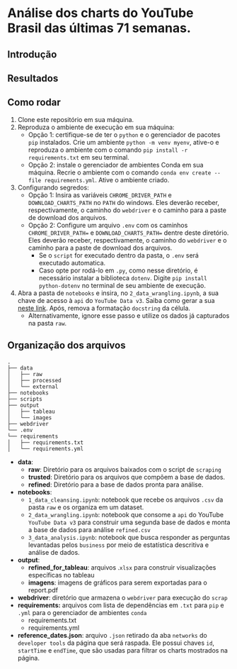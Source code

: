 # Análise dos charts do YouTube Brasil das últimas 71 semanas.

## Introdução

## Resultados

## Como rodar

1. Clone este repositório em sua máquina.
2. Reproduza o ambiente de execução em sua máquina:
	- Opção 1: certifique-se de ter o `python` e o gerenciador de pacotes `pip` instalados. Crie um ambiente `python -m venv myenv`, ative-o e reproduza o ambiente com o comando `pip install -r requirements.txt` em seu terminal.
	- Opção 2: instale o gerenciador de ambientes Conda em sua máquina. Recrie o ambiente com o comando `conda env create --file requirements.yml`. Ative o ambiente criado.
3. Configurando segredos:
	- Opção 1: Insira as variáveis `CHROME_DRIVER_PATH` e `DOWNLOAD_CHARTS_PATH` no `PATH` do windows. Eles deverão receber, respectivamente, o caminho do `webdriver` e o caminho para a paste de download dos arquivos.
	- Opção 2: Configure um arquivo `.env` com os caminhos `CHROME_DRIVER_PATH=` e `DOWNLOAD_CHARTS_PATH=` dentre deste diretório. Eles deverão receber, respectivamente, o caminho do `webdriver` e o caminho para a paste de download dos arquivos.
		- Se o `script` for executado dentro da pasta, o `.env` será executado automatica.
		- Caso opte por rodá-lo em `.py`, como nesse diretório, é necessário instalar a biblioteca `dotenv`. Digite `pip install python-dotenv` no terminal de seu ambiente de execução.
4. Abra a pasta de `notebooks` e insira, no `2_data_wrangling.ipynb`, a sua chave de acesso à `api` do `YouTube Data v3`. Saiba como gerar a sua [neste link](https://developers.google.com/youtube/registering_an_application?hl=pt-br). Após, remova a formatação `docstring` da célula.
	- Alternativamente, ignore esse passo e utilize os dados já capturados na pasta `raw`.



## Organização dos arquivos

```
.
├── data
│   ├── raw
│   ├── processed
│   └── external
├── notebooks
├── scripts
├── output
│   ├── tableau
│   └── images
├── webdriver
└── .env
└── requirements
│   ├── requirements.txt
│   └── requirements.yml

```

- **data**:
	- **raw**: Diretório para os arquivos baixados com o script de `scraping`
	- **trusted**: Diretório para os arquivos que compõem a base de dados.
	- **refined**: Diretório para a base de dados pronta para análise.
- **notebooks**:
	- `1_data_cleansing.ipynb`: notebook que recebe os arquivos `.csv` da pasta `raw` e os organiza em um dataset.
	- `2_data_wrangling.ipynb`: notebook que consome a `api` do YouTube `YouTube Data v3` para construir uma segunda base de dados e monta a base de dados para análise `refined.csv`
	- `3_data_analysis.ipynb`: notebook que busca responder as perguntas levantadas pelos `business` por meio de estatística descritiva e análise de dados.
- **output**:
	- **refined_for_tableau**: arquivos .`xlsx` para construir visualizações específicas no tableau
	- **imagens**: imagens de gráficos para serem exportadas para o report.pdf
- **webdriver**: diretório que armazena o `webdriver` para execução do `scrap`
- **requirements:** arquivos com lista de dependências em `.txt` para `pip` e `.yml` para o gerenciador de ambientes `conda`
	- requirements.txt
	- requirements.yml
- **reference_dates.json**: arquivo `.json` retirado da aba `networks` do `developer tools` da página que será raspada. Ele possui chaves `id`, `startTime` e `endTime`, que são usadas para filtrar os charts mostrados na página.


